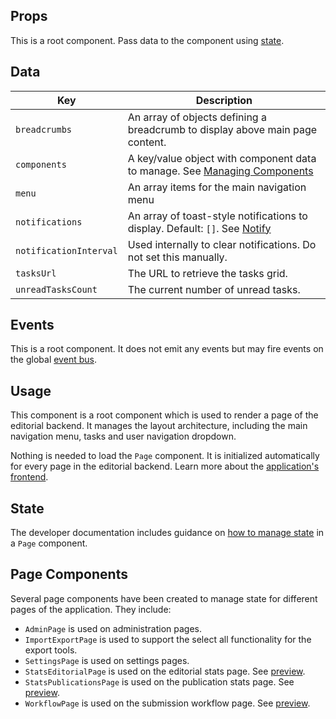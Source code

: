 ## Props

This is a root component. Pass data to the component using [state](#/component/Page#state).

## Data

| Key | Description |
| --- | --- |
| `breadcrumbs` | An array of objects defining a breadcrumb to display above main page content. |
| `components` | A key/value object with component data to manage. See [Managing Components](#/component/Page#managing-components) |
| `menu` | An array items for the main navigation menu |
| `notifications` | An array of toast-style notifications to display. Default: `[]`. See [Notify](/utilities/Notify) |
| `notificationInterval` | Used internally to clear notifications. Do not set this manually. |
| `tasksUrl` | The URL to retrieve the tasks grid. |
| `unreadTasksCount` | The current number of unread tasks. |

## Events

This is a root component. It does not emit any events but may fire events on the global [event bus](/#/pages/event-bus).

## Usage

This component is a root component which is used to render a page of the editorial backend. It manages the layout architecture, including the main navigation menu, tasks and user navigation dropdown.

Nothing is needed to load the `Page` component. It is initialized automatically for every page in the editorial backend. Learn more about the [application's frontend](https://docs.pkp.sfu.ca/dev/documentation/en/frontend).

## State

The developer documentation includes guidance on [how to manage state](https://docs.pkp.sfu.ca/dev/documentation/en/frontend-ui-library#state) in a `Page` component.

## Page Components

Several page components have been created to manage state for different pages of the application. They include:

- `AdminPage` is used on administration pages.
- `ImportExportPage` is used to support the select all functionality for the export tools.
- `SettingsPage` is used on settings pages.
- `StatsEditorialPage` is used on the editorial stats page. See [preview](#/component/StatsPage).
- `StatsPublicationsPage` is used on the publication stats page. See [preview](#/component/StatsPage/publication-stats).
- `WorkflowPage` is used on the submission workflow page. See [preview](#/component/WorkflowPage).

